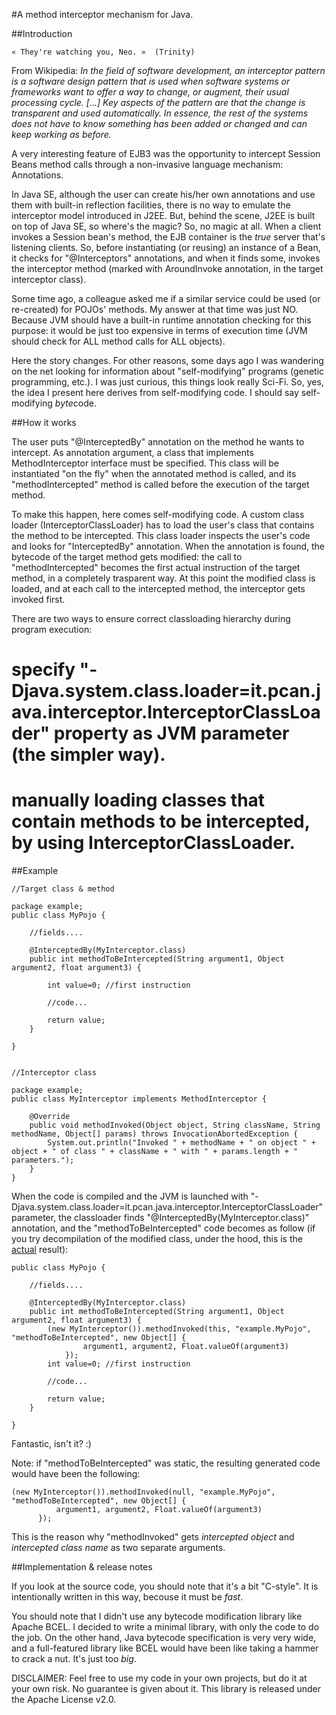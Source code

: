 #A method interceptor mechanism for Java.

##Introduction


    « They're watching you, Neo. »  (Trinity)


From Wikipedia:
<i>
In the field of software development, an interceptor pattern is a software design pattern that is used when software systems or frameworks want to offer a way to change, or augment, their usual processing cycle. [...] Key aspects of the pattern are that the change is transparent and used automatically. In essence, the rest of the systems does not have to know something has been added or changed and can keep working as before.
</i>

A very interesting feature of EJB3 was the opportunity to intercept Session Beans method calls through a non-invasive language mechanism: Annotations.

In Java SE, although the user can create his/her own annotations and use them with built-in reflection facilities, there is no way to emulate the interceptor model introduced in J2EE. But, behind the scene, J2EE is built on top of Java SE, so where's the magic?
So, no magic at all. When a client invokes a Session bean's method, the EJB container is the <i>true</i> server that's listening clients. So, before instantiating (or reusing) an instance of a Bean, it checks for "@Interceptors" annotations, and when it finds some, invokes the interceptor method (marked with AroundInvoke annotation, in the target interceptor class).

Some time ago, a colleague asked me if a similar service could be used (or re-created) for POJOs' methods. My answer at that time was just NO. Because JVM should have a built-in runtime annotation checking for this purpose: it would be just too expensive in terms of execution time (JVM should check for ALL method calls for ALL objects).

Here the story changes. For other reasons, some days ago I was wandering on the net looking for information about "self-modifying" programs (genetic programming, etc.). I was just curious, this things look really Sci-Fi. So, yes, the idea I present here derives from self-modifying code. I should say self-modifying <i>byte</i>code.

##How it works

The user puts "@InterceptedBy" annotation on the method he wants to intercept. As annotation argument, a class that implements MethodInterceptor interface must be specified. This class will be instantiated "on the fly" when the annotated method is called, and its "methodIntercepted" method is called before the execution of the target method.

To make this happen, here comes self-modifying code. A custom class loader (InterceptorClassLoader) has to load the user's class that contains the method to be intercepted. This class loader inspects the user's code and looks for "InterceptedBy" annotation. When the annotation is found, the bytecode of the target method gets modified: the call to "methodIntercepted" becomes the first actual instruction of the target method, in a completely trasparent way. At this point the modified class is loaded, and at each call to the intercepted method, the interceptor gets invoked first.

There are two ways to ensure correct classloading hierarchy during program execution:

 # specify "-Djava.system.class.loader=it.pcan.java.interceptor.InterceptorClassLoader" property as JVM parameter (the simpler way).
 # manually loading classes that contain methods to be intercepted, by using InterceptorClassLoader.

##Example

    //Target class & method
  
    package example;
    public class MyPojo {
    
    	//fields....
    
    	@InterceptedBy(MyInterceptor.class)
    	public int methodToBeIntercepted(String argument1, Object argument2, float argument3) {
    	
    		int value=0; //first instruction
    		
    		//code...
    	
    		return value;
    	}
    
    }

  
    //Interceptor class
    
    package example;
    public class MyInterceptor implements MethodInterceptor {
    
        @Override
        public void methodInvoked(Object object, String className, String methodName, Object[] params) throws InvocationAbortedException {
            System.out.println("Invoked " + methodName + " on object " + object + " of class " + className + " with " + params.length + " parameters.");
        }
    }



When the code is compiled and the JVM is launched with "-Djava.system.class.loader=it.pcan.java.interceptor.InterceptorClassLoader" parameter, the classloader finds "@InterceptedBy(MyInterceptor.class)" annotation, and the "methodToBeIntercepted" code becomes as follow (if you try decompilation of the modified class, under the hood, this is the <u>actual</u> result):
  
    public class MyPojo {
    
    	//fields....
    
    	@InterceptedBy(MyInterceptor.class)
    	public int methodToBeIntercepted(String argument1, Object argument2, float argument3) {
    		(new MyInterceptor()).methodInvoked(this, "example.MyPojo", "methodToBeIntercepted", new Object[] {
            	    argument1, argument2, Float.valueOf(argument3)
            	});
    		int value=0; //first instruction
    		
    		//code...
    	
    		return value;
    	}
    
    }


Fantastic, isn't it? :)

Note: if "methodToBeIntercepted" was static, the resulting generated code would have been the following:

  
  	(new MyInterceptor()).methodInvoked(null, "example.MyPojo", "methodToBeIntercepted", new Object[] {
              argument1, argument2, Float.valueOf(argument3)
          });


This is the reason why "methodInvoked" gets <i>intercepted object</i> and <i>intercepted class name</i> as two separate arguments.

##Implementation & release notes

If you look at the source code, you should note that it's a bit "C-style". It is intentionally written in this way, becouse it must be <i>fast</i>. 

You should note that I didn't use any bytecode modification library like Apache BCEL. I decided to write a minimal library, with only the code to do the job. On the other hand, Java bytecode specification is very very wide, and a full-featured library like BCEL would have been like taking a hammer to crack a nut. It's just too <i>big</i>.

DISCLAIMER: Feel free to use my code in your own projects, but do it at your own risk. No guarantee is given about it.
This library is released under the Apache License v2.0.
